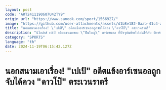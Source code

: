 ```yaml
---
layout: post
code: "ART2411190607U42TY9"
origin_url: "https://www.sanook.com/sport/1566927/"
image: "https://github.com/user-attachments/assets/d1b8e182-0aab-41c4-a94c-d706092c7ee5"
title: "นอกสนามเอาเรื่อง! \"เปเป้\" อดีตแข้งอาร์เซนอลถูกจับได้ควง \"ดาวโป๊\" ตระเวนราตรี"
description: "นิโกล่าส์ เปเป้ อดีตดาวเตะของ \"ปืนใหญ่\" อาร์เซนอล ที่ปัจจุบันย้ายไปเล่นให้กับ บียาร์เรอัล ในศึกลา ลีกา สเปน แบบไม่มีค่าตัว กลายเป็นที่สนใจในหน้าสื่ออีกครั้ง"
category: "SPORTS"
language: "th"
date: 2024-11-19T06:15:42.127Z
---
```


# นอกสนามเอาเรื่อง! "เปเป้" อดีตแข้งอาร์เซนอลถูกจับได้ควง "ดาวโป๊" ตระเวนราตรี